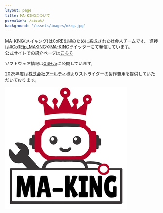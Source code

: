 ```yaml
---
layout: page
title: MA-KINGについて
permalink: /about/
background: '/assets/images/mkng.jpg'
---
```


MA-KING(メイキング)は[CoRE](https://core.scramble-robot.org/)出場のために結成された社会人チームです。
進捗は[#CoREjp_MAKING](https://x.com/search?q=%23CoREjp_MAKING)や[MA-KING](https://x.com/ma_king_core)ツイッターにて発信しています。  
公式サイトでの紹介ページは[こちら](https://core.scramble-robot.org/player_team/making/)

ソフトウェア情報は[GitHub](https://github.com/CoRE-MA-KING)に公開しています。


2025年度は[株式会社アールティ](https://rt-net.jp/)様よりストライダーの製作費用を提供していただいております。

![](img/ma_king_logo.jpg)